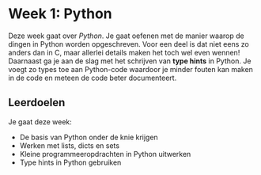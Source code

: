 # Week 1: Python

Deze week gaat over *Python*. Je gaat oefenen met de manier waarop de dingen in Python worden opgeschreven. Voor een deel is dat niet eens zo anders dan in C, maar allerlei details maken het toch wel even wennen! Daarnaast ga je aan de slag met het schrijven van **type hints** in Python. Je voegt zo types toe aan Python-code waardoor je minder fouten kan maken in de code en meteen de code beter documenteert.

## Leerdoelen

Je gaat deze week:

- De basis van Python onder de knie krijgen
- Werken met lists, dicts en sets
- Kleine programmeeropdrachten in Python uitwerken
- Type hints in Python gebruiken
